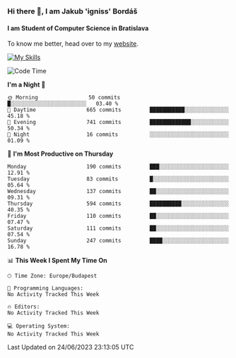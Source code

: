 ### Hi there 👋, I am Jakub 'igniss' Bordáš

#### I am Student of Computer Science in Bratislava
To know me better, head over to my [website](https://bordas.sk).

[![My Skills](https://skillicons.dev/icons?i=js,html,css,figma,svelte,java,kotlin,python,postgresql,typescript,nest,nodejs)](https://bordas.sk)


<!--START_SECTION:waka-->
![Code Time](http://img.shields.io/badge/Code%20Time-1%2C179%20hrs%2053%20mins-blue)

**I'm a Night 🦉** 

```text
🌞 Morning                50 commits          █░░░░░░░░░░░░░░░░░░░░░░░░   03.40 % 
🌆 Daytime                665 commits         ███████████░░░░░░░░░░░░░░   45.18 % 
🌃 Evening                741 commits         █████████████░░░░░░░░░░░░   50.34 % 
🌙 Night                  16 commits          ░░░░░░░░░░░░░░░░░░░░░░░░░   01.09 % 
```
📅 **I'm Most Productive on Thursday** 

```text
Monday                   190 commits         ███░░░░░░░░░░░░░░░░░░░░░░   12.91 % 
Tuesday                  83 commits          █░░░░░░░░░░░░░░░░░░░░░░░░   05.64 % 
Wednesday                137 commits         ██░░░░░░░░░░░░░░░░░░░░░░░   09.31 % 
Thursday                 594 commits         ██████████░░░░░░░░░░░░░░░   40.35 % 
Friday                   110 commits         ██░░░░░░░░░░░░░░░░░░░░░░░   07.47 % 
Saturday                 111 commits         ██░░░░░░░░░░░░░░░░░░░░░░░   07.54 % 
Sunday                   247 commits         ████░░░░░░░░░░░░░░░░░░░░░   16.78 % 
```


📊 **This Week I Spent My Time On** 

```text
🕑︎ Time Zone: Europe/Budapest

💬 Programming Languages: 
No Activity Tracked This Week

🔥 Editors: 
No Activity Tracked This Week

💻 Operating System: 
No Activity Tracked This Week
```


 Last Updated on 24/06/2023 23:13:05 UTC
<!--END_SECTION:waka-->
